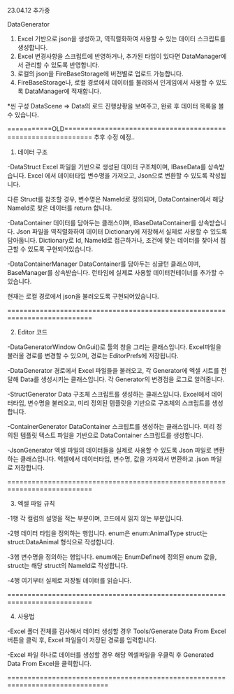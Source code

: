 23.04.12 추가중

DataGenerator

1. Excel 기반으로 json을 생성하고, 역직렬화하여 사용할 수 있는 데이터 스크립트를 생성합니다.
2. Excel 변경사항을 스크립트에 반영하거나, 추가된 타입이 있다면 DataManager에서 관리할 수 있도록 반영합니다.
3. 로컬의 json을 FireBaseStorage에 버전별로 업로드 가능합니다.
4. FireBaseStorage나, 로컬 경로에서 데이터를 불러와서 인게임에서 사용할 수 있도록 DataManager에 적재합니다.

*씬 구성
DataScene
=> Data의 로드 진행상황을 보여주고, 완료 후 데이터 목록을 볼 수 있습니다.

===========OLD=============================================================
추후 수정 예정..

1. 데이터 구조

-DataStruct
Excel 파일을 기반으로 생성된 데이터 구조체이며, IBaseData를 상속받습니다.
Excel 에서 데이터타입 변수명을 가져오고, Json으로 변환할 수 있도록 작성됩니다.

다른 Struct를 참조할 경우, 변수명은 NameId로 정의되며, DataContainer에서 해당 NameId로 찾은 데이터를 return 합니다.

-DataContainer
데이터를 담아두는 클래스이며, IBaseDataContainer를 상속받습니다.
Json 파일을 역직렬화하여 데이터 Dictionary에 저장해서 실제로 사용할 수 있도록 담아둡니다.
Dictionary로 Id, NameId로 접근하거나, 조건에 맞는 데이터를 찾아서 접근할 수 있도록 구현되어있습니다.

-DataContainerManager
DataContainer를 담아두는 싱글턴 클래스이며, BaseManager를 상속받습니다.
런타임에 실제로 사용할 데이터컨테이너를 추가할 수 있습니다.

현재는 로컬 경로에서 json을 불러오도록 구현되어있습니다.

===========================================================================

2. Editor 코드

-DataGeneratorWindow
OnGui()로 툴의 창을 그리는 클래스입니다.
Excel파일을 불러올 경로를 변경할 수 있으며, 경로는 EditorPrefs에 저장됩니다.

-DataGenerator
경로에서 Excel 파일들을 불러오고, 각 Generator에 엑셀 시트를 전달해
Data를 생성시키는 클래스입니다.
각 Generator의 변경점을 로그로 알려줍니다.

-StructGenerator
Data 구조체 스크립트를 생성하는 클래스입니다.
Excel에서 데이터타입, 변수명을 불러오고, 미리 정의된 템플릿을 기반으로
구조체의 스크립트를 생성합니다.

-ContainerGenerator
DataContainer 스크립트를 생성하는 클래스입니다.
미리 정의된 템플릿 텍스트 파일을 기반으로 DataContainer 스크립트를 생성합니다.

-JsonGenerator
엑셀 파일의 데이터들을 실제로 사용할 수 있도록 Json 파일로 변환하는 클래스입니다.
엑셀에서 데이터타입, 변수명, 값을 가져와서 변환하고 .json 파일로 저장합니다.

===========================================================================

3. 엑셀 파일 규칙

-1행
각 컬럼의 설명을 적는 부분이며, 코드에서 읽지 않는 부분입니다.

-2행
데이터 타입을 정의하는 행입니다.
enum은 enum:AnimalType
struct는 struct:DataAnimal
형식으로 작성합니다.

-3행
변수명을 정의하는 행입니다. 
enum에는 EnumDefine에 정의된 enum 값을,
struct는 해당 struct의 NameId로 작성합니다.

-4행
여기부터 실제로 저장될 데이터를 읽습니다.

===========================================================================

4. 사용법

-Excel 폴더 전체를 검사해서 데이터 생성할 경우
Tools/Generate Data From Excel
버튼을 클릭 후, Excel 파일들이 저장된 경로를 입력합니다.

-Excel 파일 하나로 데이터를 생성할 경우
해당 엑셀파일을 우클릭 후 Generated Data From Excel을 클릭합니다.

===============================================================================